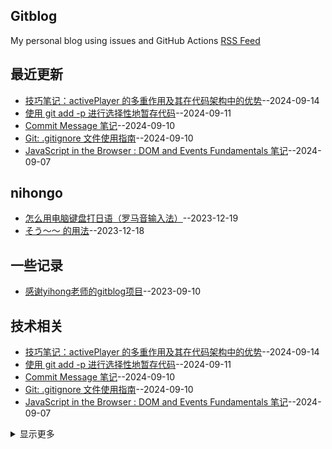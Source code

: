 ## Gitblog
My personal blog using issues and GitHub Actions 
[RSS Feed](https://raw.githubusercontent.com/hadleysu/gitblog/main/feed.xml)

## 最近更新
- [技巧笔记：activePlayer 的多重作用及其在代码架构中的优势](https://github.com/hadleysu/gitblog/issues/21)--2024-09-14
- [使用 git add -p 进行选择性地暂存代码](https://github.com/hadleysu/gitblog/issues/20)--2024-09-11
- [Commit Message 笔记](https://github.com/hadleysu/gitblog/issues/19)--2024-09-10
- [Git: .gitignore 文件使用指南](https://github.com/hadleysu/gitblog/issues/18)--2024-09-10
- [JavaScript in the Browser : DOM and Events Fundamentals 笔记](https://github.com/hadleysu/gitblog/issues/17)--2024-09-07
## nihongo
- [怎么用电脑键盘打日语（罗马音输入法）](https://github.com/hadleysu/gitblog/issues/7)--2023-12-19
- [そう～～ 的用法](https://github.com/hadleysu/gitblog/issues/6)--2023-12-18
## 一些记录
- [感谢yihong老师的gitblog项目](https://github.com/hadleysu/gitblog/issues/2)--2023-09-10
## 技术相关
- [技巧笔记：activePlayer 的多重作用及其在代码架构中的优势](https://github.com/hadleysu/gitblog/issues/21)--2024-09-14
- [使用 git add -p 进行选择性地暂存代码](https://github.com/hadleysu/gitblog/issues/20)--2024-09-11
- [Commit Message 笔记](https://github.com/hadleysu/gitblog/issues/19)--2024-09-10
- [Git: .gitignore 文件使用指南](https://github.com/hadleysu/gitblog/issues/18)--2024-09-10
- [JavaScript in the Browser : DOM and Events Fundamentals 笔记](https://github.com/hadleysu/gitblog/issues/17)--2024-09-07
<details><summary>显示更多</summary>

- [Use the Problem-Solving Framework](https://github.com/hadleysu/gitblog/issues/16)--2024-09-04
- [Google Chrome 调试器使用笔记](https://github.com/hadleysu/gitblog/issues/15)--2024-09-04
- [npm 安装与使用 live-server](https://github.com/hadleysu/gitblog/issues/14)--2024-09-02
- [在 Windows 安装 Node.js](https://github.com/hadleysu/gitblog/issues/13)--2024-09-02
- [Setting up Prettier and Snippets](https://github.com/hadleysu/gitblog/issues/12)--2024-09-01
- [JavaScript Fundamentals](https://github.com/hadleysu/gitblog/issues/11)--2024-09-01
- [HTML和CSS实现Google Image Search样式](https://github.com/hadleysu/gitblog/issues/10)--2024-05-18
- [CSS 基础笔记](https://github.com/hadleysu/gitblog/issues/9)--2024-01-07
- [HTML 基础笔记](https://github.com/hadleysu/gitblog/issues/8)--2024-01-07
- [设计模式](https://github.com/hadleysu/gitblog/issues/5)--2023-10-16
- [python编程从入门到实践笔记](https://github.com/hadleysu/gitblog/issues/4)--2023-09-14
- [Markdown相关](https://github.com/hadleysu/gitblog/issues/3)--2023-09-12
</details>

